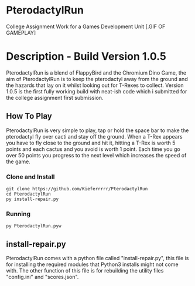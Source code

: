 # PterodactylRun
College Assignment Work for a Games Development Unit
[.GIF OF GAMEPLAY]

# Description - Build Version 1.0.5
PterodactylRun is a blend of FlappyBird and the Chromium Dino Game, the aim of PterodactylRun is to keep the pterodactyl away from the
ground and the hazards that lay on it whilst looking out for T-Rexes to collect. Version 1.0.5 is the first fully working build with 
neat-ish code which i submitted for the college assignment first submission.

## How To Play
PterodactylRun is very simple to play, tap or hold the space bar to make the pterodactyl fly over cacti and stay off the ground.
When a T-Rex appears you have to fly close to the ground and hit it, hitting a T-Rex is worth 5 points and each cactus and you 
avoid is worth 1 point. Each time you go over 50 points you progress to the next level which increases the speed of the game.

### Clone and Install
```shell
git clone https://github.com/Kieferrrrr/PterodactylRun
cd PterodactylRun
py install-repair.py
```

### Running
```shell
py PterodactylRun.pyw
```

## install-repair.py
PterodactylRun comes with a python file called "install-repair.py", this file is for installing the required modules that Python3 installs
might not come with. The other function of this file is for rebuilding the utility files "config.ini" and "scores.json".
